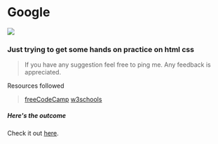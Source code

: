 # Google
<img src="https://journocode.com/wp-content/uploads/2016/06/htmlCssJS-1140x515.jpg"/>

### Just trying to get some hands on practice on html css

> If you have any suggestion feel free to ping me.
> Any feedback is appreciated.

Resources followed

> <a href="https://www.freecodecamp.org/">freeCodeCamp</a>
> <a href="http://w3schools.com/">w3schools</a>

##### Here's the outcome
  
  Check it out <a href="https://developer-ishan.github.io/Google/">here<a/>.

